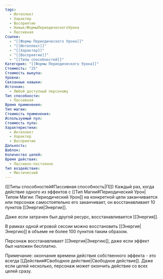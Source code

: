 ```yaml
---
tags:
  - Интеллект
  - Характер
  - Восприятие
  - Навык/ФормыПериодическогоУрона
  - Пассивная
Ссылки:
  - "[[Формы Периодического Урона]]"
  - "[[Интеллект]]"
  - "[[Характер]]"
  - "[[Восприятие]]"
  - "[[Типы способностей]]"
Категория: "[[Формы Периодического Урона]]"
Стоимость: "25"
Стоимость выкупа: 
Уровни: 
Связанные навыки: 
Источник:
  - Любой доступный персонажу
Тип способности:
  - Пассивная
Время применения: 
Тип магии: 
Стоимость применения: 
Используемый пул: 
Стоимость пула: 
Характеристики:
  - Интеллект
  - Характер
  - Восприятие
Дальность: 
Шаблон: 
Количество целей: 
Время действия:
  - Пассивно-постоянно
Тип воздействия:
  - Мистический
---
```

([[Типы способностей#Пассивная способность|П]]) Каждый раз, когда действие одного из эффектов с [[Тип Магии#Периодический Урон|Типом Магии: Периодический Урон]] на конкретной цели заканчивается или персонаж самостоятельно его заканчивает, он восстанавливает 10 пунктов [[Энергия|Энергии]].

Даже если затрачен был другой ресурс, восстанавливается [[Энергия]]. 

В рамках одной игровой сессии можно восстановить [[Энергия|Энергию]] в объеме не более 100 пунктов таким образом. 

Персонаж восстанавливает [[Энергия|Энергию]], даже если эффект был наложен бесплатно. 

Примечание: окончание времени действия собственного эффекта - это всегда [[Действия#Свободное действие|Свободное действие]]. Даже если целей несколько, персонаж может окончить действие со всех целей сразу. 